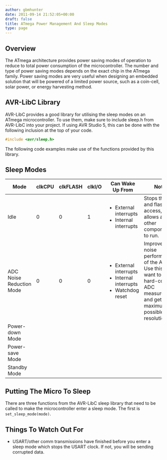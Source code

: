```yaml
---
author: gbmhunter
date: 2011-09-14 21:52:05+00:00
draft: false
title: ATmega Power Management And Sleep Modes
type: page
---
```


## Overview

The ATmega architecture provides power saving modes of operation to reduce to total power consumption of the microcontroller. The number and type of power saving modes depends on the exact chip in the ATmega family. Power saving modes are very useful when designing an embedded solution that will be powered of a limited power source, such as a coin-cell, solar power, or energy harvesting method.

## AVR-LibC Library

AVR-LibC provides a good library for utilising the sleep modes on an ATmega microcontroller. To use them, make sure to include sleep.h from AVR-LibC into your project. If using AVR Studio 5, this can be done with the following inclusion at the top of your code.

```c    
#include <avr/sleep.h>
```

The following code examples make use of the functions provided by this library.

## Sleep Modes

<table>
	<thead>
		<tr>
			<th>Mode</th>
			<th>clkCPU</th>
			<th>clkFLASH</th>
			<th>clkI/O</th>
			<th>Can Wake Up From</th>
			<th>Notes</th>
		</tr>
	</thead>
<tbody >
<tr >

<td >Idle
</td>

<td >0
</td>

<td >0
</td>

<td >1
</td>

<td >
<ul>
	<li>External interrupts</li>
	<li>Internal interrupts</li>
</ul>
</td>

<td >Stops the cpu and flash access, but allows all other components to run.
</td>
</tr>
<tr >

<td >ADC Noise Reduction Mode
</td>

<td >0
</td>

<td >0
</td>

<td >0
</td>

<td >
<ul>
	<li>External interrupts</li>
	<li>Internal interrupts</li>
	<li>Watchdog reset</li>
</ul>
</td>

<td >Improves the noise performance of the ADC. Use this if you want to do hard-core ADC measurements and get the maximum possible resolution.
</td>
</tr>
<tr >

<td >Power-down Mode
</td>

<td >
</td>

<td >
</td>

<td >
</td>

<td >
</td>

<td >
</td>
</tr>
<tr >

<td >Power-save Mode
</td>

<td >
</td>

<td >
</td>

<td >
</td>

<td >
</td>

<td >
</td>
</tr>
<tr >

<td >Standby Mode
</td>

<td >
</td>

<td >
</td>

<td >
</td>

<td >
</td>

<td >
</td>
</tr>
</tbody>
</table>


## Putting The Micro To Sleep


There are three functions from the AVR-LibC sleep library that need to be called to make the microcontroller enter a sleep mode. The first is `set_sleep_mode(mode)`.


## Things To Watch Out For

* USART/other comm transmissions have finished before you enter a sleep mode which stops the USART clock. If not, you will be sending corrupted data.